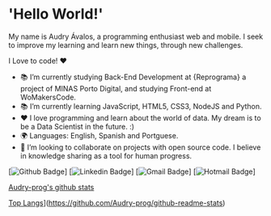# 'Hello World!' #

My name is Audry Ávalos, a programming enthusiast web and mobile. I seek to improve my learning and learn new things, through new challenges.

I Love to code! ❤️

- 📚 I’m currently studying Back-End Development at {Reprograma} a project of MINAS Porto Digital, and studying Front-end at WoMakersCode.
- 📚 I’m currently learning JavaScript, HTML5, CSS3, NodeJS and Python.
- ❤️ I love programming and learn about the world of data. My dream is to be a Data Scientist in the future. :) 
- 🌍 Languages: English, Spanish and Portguese.
- 👯 I’m looking to collaborate on projects with open source code. I believe in knowledge sharing as a tool for human progress.


[![Github Badge](https://img.shields.io/badge/-Github-000?style=flat-square&logo=Github&logoColor=white&link=https://github.com/Audry-prog)]
[![Linkedin Badge](https://img.shields.io/badge/-LinkedIn-blue?style=flat-square&logo=Linkedin&logoColor=white&link=https://www.linkedin.com/in/audry-%C3%A1valos-b902b533/)]
[![Gmail Badge](https://img.shields.io/badge/-Gmail-c14438?style=flat-square&logo=Gmail&logoColor=white&link=mailto:linda.audry@gmail.com)]
[![Hotmail Badge](https://img.shields.io/badge/-Hotmail-c14438?style=flat-square&logo=Gmail&logoColor=white&link=mailto:audryavalos@hotmail.com)]




[Audry-prog's github stats](https://github-readme-stats.vercel.app/api?username=Audry-prog&show_icons=true&theme=black)

[Top Langs](https://github-readme-stats.vercel.app/api/top-langs/?username=Audry-prog&theme=black)](https://github.com/Audry-prog/github-readme-stats)



